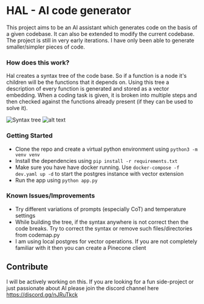 # HAL - AI code generator 
This project aims to be an AI assistant which generates code on the basis of a given codebase. It can also be extended to modify the current codebase. The project is still in very early iterations. I have only been able to generate smaller/simpler pieces of code.

### How does this work?
Hal creates a syntax tree of the code base. So if a function is a node it's children will be the functions that it depends on. Using this tree a description of every function is generated and stored as a vector embedding. When a coding task is given, it is broken into multiple steps and then checked against the functions already present (if they can be used to solve it).

![Syntax tree](https://i.ibb.co/2Kmp57S/Screenshot-2023-04-19-at-1-34-20-PM.png) ![alt text](https://i.ibb.co/42jpWmr/Screenshot-2023-04-19-at-1-33-41-PM.png)


### Getting Started
- Clone the repo and create a virtual python environment using ```python3 -m venv venv```
- Install the dependencies using ```pip install -r requirements.txt```
- Make sure you have have docker running. Use ```docker-compose -f dev.yaml up -d``` to start the postgres instance with vector extension
- Run the app using ```python app.py```

### Known Issues/Improvements
- Try different variations of prompts (especially CoT) and temperature settings
- While building the tree, if the syntax anywhere is not correct then the code breaks. Try to correct the syntax or remove such files/directories from codemap.py
- I am using local postgres for vector operations. If you are not completely familiar with it then you can create a Pinecone client 

## Contribute
I will be actively working on this. If you are looking for a fun side-project or just passionate about AI please join the discord channel here https://discord.gg/nJRuTkck